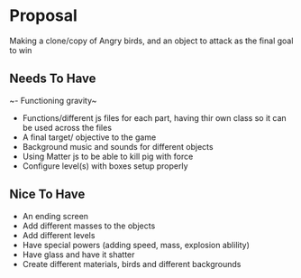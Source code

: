 # Proposal

 Making a clone/copy of Angry birds, and an object to attack as the final goal to win

## Needs To Have

~- Functioning gravity~
- Functions/different js files for each part, having thir own class so it can be used across the files
- A final target/ objective to the game
- Background music and sounds for different objects
- Using Matter js to be able to kill pig with force
- Configure level(s) with boxes setup properly

## Nice To Have
- An ending screen
- Add different masses to the objects
- Add different levels
- Have special powers (adding speed, mass, explosion ablility)
- Have glass and have it shatter
- Create different materials, birds and different backgrounds
